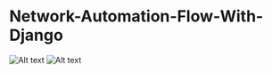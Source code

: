 # Network-Automation-Flow-With-Django


![Alt text](C:\Users\Done\Desktop\ScreenShot\first.PNG)
![Alt text](C:\Users\Done\Desktop\ScreenShot\first.PNG "Optional title")
